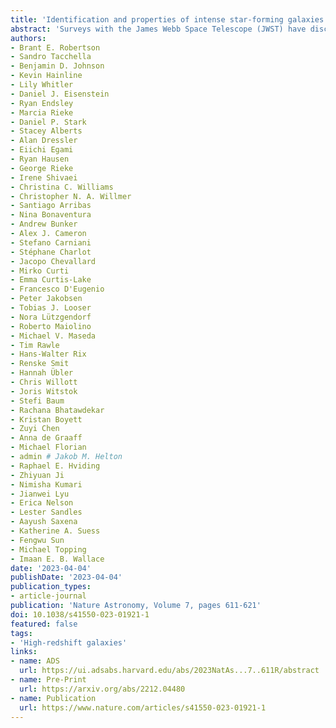 ```yaml
---
title: 'Identification and properties of intense star-forming galaxies at redshifts z > 10'
abstract: 'Surveys with the James Webb Space Telescope (JWST) have discovered candidate galaxies in the first {{< math >}}$400${{< /math >}} Myr of cosmic time. Preliminary indications have suggested these candidate galaxies may be more massive and abundant than previously thought. However, without confirmed distances, their inferred properties remain uncertain. Here we identify four galaxies located in the JWST Advanced Deep Extragalactic Survey Near-Infrared Camera imaging with photometric redshifts {{< math >}}$z${{< /math >}} of roughly {{< math >}}$10-13${{< /math >}}. These galaxies include the first redshift {{< math >}}$z > 12${{< /math >}} systems discovered with distances spectroscopically confirmed by JWST in a companion paper. Using stellar population modelling, we find the galaxies typically contain {{< math >}}$100${{< /math >}} million solar masses in stars, in stellar populations that are less than {{< math >}}$100${{< /math >}} million years old. The moderate star-formation rates and compact sizes suggest elevated star-formation rate surface densities, a key indicator of their formation pathways. Taken together, these measurements show that the first galaxies contributing to cosmic reionization formed rapidly and with intense internal radiation fields.'
authors:
- Brant E. Robertson
- Sandro Tacchella
- Benjamin D. Johnson
- Kevin Hainline
- Lily Whitler
- Daniel J. Eisenstein
- Ryan Endsley
- Marcia Rieke
- Daniel P. Stark
- Stacey Alberts
- Alan Dressler
- Eiichi Egami
- Ryan Hausen
- George Rieke
- Irene Shivaei
- Christina C. Williams
- Christopher N. A. Willmer
- Santiago Arribas
- Nina Bonaventura
- Andrew Bunker
- Alex J. Cameron
- Stefano Carniani
- Stéphane Charlot
- Jacopo Chevallard
- Mirko Curti
- Emma Curtis-Lake
- Francesco D'Eugenio
- Peter Jakobsen
- Tobias J. Looser
- Nora Lützgendorf
- Roberto Maiolino
- Michael V. Maseda
- Tim Rawle
- Hans-Walter Rix
- Renske Smit
- Hannah Übler
- Chris Willott
- Joris Witstok
- Stefi Baum
- Rachana Bhatawdekar
- Kristan Boyett
- Zuyi Chen
- Anna de Graaff
- Michael Florian
- admin # Jakob M. Helton
- Raphael E. Hviding
- Zhiyuan Ji
- Nimisha Kumari
- Jianwei Lyu
- Erica Nelson
- Lester Sandles
- Aayush Saxena
- Katherine A. Suess
- Fengwu Sun
- Michael Topping
- Imaan E. B. Wallace
date: '2023-04-04'
publishDate: '2023-04-04'
publication_types:
- article-journal
publication: 'Nature Astronomy, Volume 7, pages 611-621'
doi: 10.1038/s41550-023-01921-1
featured: false
tags:
- 'High-redshift galaxies'
links:
- name: ADS
  url: https://ui.adsabs.harvard.edu/abs/2023NatAs...7..611R/abstract
- name: Pre-Print
  url: https://arxiv.org/abs/2212.04480
- name: Publication
  url: https://www.nature.com/articles/s41550-023-01921-1
---
```

